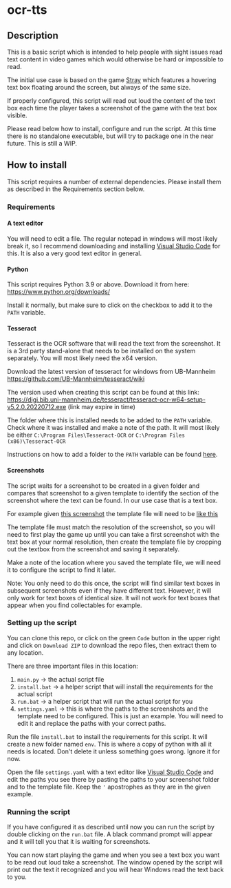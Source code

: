 # ocr-tts

## Description

This is a basic script which is intended to help people with sight issues read text 
content in video games which would otherwise be hard or impossible to read.

The initial use case is based on the game [Stray](https://store.steampowered.com/app/1332010/Stray/) 
which features a hovering text box floating around the screen, but always of the same 
size. 

If properly configured, this script will read out loud the content of the text box 
each time the player takes a screenshot of the game with the text box visible.

Please read below how to install, configure and run the script. At this time there is no standalone 
executable, but will try to package one in the near future. This is still a WIP. 

## How to install

This script requires a number of external dependencies. Please install them as described in the Requirements section 
below.

### Requirements

#### A text editor

You will need to edit a file. The regular notepad in windows will most likely break it, so I recommend downloading
and installing [Visual Studio Code](https://code.visualstudio.com/download) for this. It is also a very good text editor
in general. 

#### Python

This script requires Python 3.9 or above. Download it from here: https://www.python.org/downloads/

Install it normally, but make sure to click on the checkbox to add it to the `PATH` variable.

#### Tesseract

Tesseract is the OCR software that will read the text from the screenshot. It is a 3rd party stand-alone that needs to 
be installed on the system separately. You will most likely need the x64 version. 

Download the latest version of tesseract for windows from UB-Mannheim https://github.com/UB-Mannheim/tesseract/wiki

The version used when creating this script can be found at this link: 
https://digi.bib.uni-mannheim.de/tesseract/tesseract-ocr-w64-setup-v5.2.0.20220712.exe (link may expire in time)

The folder where this is installed needs to be added to the `PATH` variable. Check where it was installed and make a 
note of the path. It will most likely be either `C:\Program Files\Tesseract-OCR` or 
`C:\Program Files (x86)\Tesseract-OCR`

Instructions on how to add a folder to the `PATH` variable can be found [here](docs/env_variables.md). 

#### Screenshots 

The script waits for a screenshot to be created in a given folder and compares that screenshot to a given template to 
identify the section of the screenshot where the text can be found. In our use case that is a text box.

For example given [this screenshot](test_data/SCREENSHOT.png) the template file will need to be 
[like this](test_data/TEMPLATE_1.png)

The template file must match the resolution of the screenshot, so you will need to first play the game up until you 
can take a first screenshot with the text box at your normal resolution, then create the template file by cropping out 
the textbox from the screenshot and saving it separately. 

Make a note of the location where you saved the template file, we will need it to configure the script to find it later.

Note: You only need to do this once, the script will find similar text boxes in subsequent screenshots even if they 
have different text. However, it will only work for text boxes of identical size. It will not work for text boxes that 
appear when you find collectables for example.

### Setting up the script

You can clone this repo, or click on the green `Code` button in the upper right and click on `Download ZIP` to download 
the repo files, then extract them to any location. 

There are three important files in this location:
1. `main.py` -> the actual script file
2. `install.bat` -> a helper script that will install the requirements for the actual script
3. `run.bat` -> a helper script that will run the actual script for you
4. `settings.yaml` -> this is where the paths to the screenshots and the template need to be configured. This is just
an example. You will need to edit it and replace the paths with your correct paths.

Run the file `install.bat` to install the requirements for this script. It will create a new folder named `env`. This is
where a copy of python with all it needs is located. Don't delete it unless something goes wrong. Ignore it for now.

Open the file `settings.yaml` with a text editor like [Visual Studio Code](https://code.visualstudio.com/download) and 
edit the paths you see there by pasting the paths to your screenshot folder and to the template file. Keep the `'` 
apostrophes as they are in the given example. 

### Running the script

If you have configured it as described until now you can run the script by double clicking on the `run.bat` file. 
A black command prompt will appear and it will tell you that it is waiting for screenshots.

You can now start playing the game and when you see a text box you want to be read out loud take a screenshot. The 
window opened by the script will print out the text it recognized and you will hear Windows read the text back to you.
